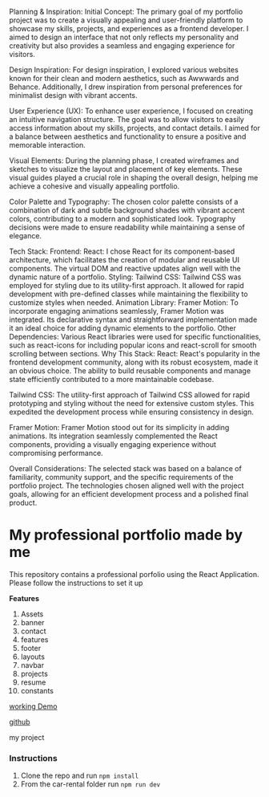 Planning & Inspiration:
Initial Concept:
The primary goal of my portfolio project was to create a visually appealing and user-friendly platform to showcase my skills, projects, and experiences as a frontend developer. I aimed to design an interface that not only reflects my personality and creativity but also provides a seamless and engaging experience for visitors.

Design Inspiration:
For design inspiration, I explored various websites known for their clean and modern aesthetics, such as Awwwards and Behance. Additionally, I drew inspiration from personal preferences for minimalist design with vibrant accents.

User Experience (UX):
To enhance user experience, I focused on creating an intuitive navigation structure. The goal was to allow visitors to easily access information about my skills, projects, and contact details. I aimed for a balance between aesthetics and functionality to ensure a positive and memorable interaction.

Visual Elements:
During the planning phase, I created wireframes and sketches to visualize the layout and placement of key elements. These visual guides played a crucial role in shaping the overall design, helping me achieve a cohesive and visually appealing portfolio.

Color Palette and Typography:
The chosen color palette consists of a combination of dark and subtle background shades with vibrant accent colors, contributing to a modern and sophisticated look. Typography decisions were made to ensure readability while maintaining a sense of elegance.

Tech Stack:
Frontend:
React: I chose React for its component-based architecture, which facilitates the creation of modular and reusable UI components. The virtual DOM and reactive updates align well with the dynamic nature of a portfolio.
Styling:
Tailwind CSS: Tailwind CSS was employed for styling due to its utility-first approach. It allowed for rapid development with pre-defined classes while maintaining the flexibility to customize styles when needed.
Animation Library:
Framer Motion: To incorporate engaging animations seamlessly, Framer Motion was integrated. Its declarative syntax and straightforward implementation made it an ideal choice for adding dynamic elements to the portfolio.
Other Dependencies:
Various React libraries were used for specific functionalities, such as react-icons for including popular icons and react-scroll for smooth scrolling between sections.
Why This Stack:
React:
React's popularity in the frontend development community, along with its robust ecosystem, made it an obvious choice. The ability to build reusable components and manage state efficiently contributed to a more maintainable codebase.

Tailwind CSS:
The utility-first approach of Tailwind CSS allowed for rapid prototyping and styling without the need for extensive custom styles. This expedited the development process while ensuring consistency in design.

Framer Motion:
Framer Motion stood out for its simplicity in adding animations. Its integration seamlessly complemented the React components, providing a visually engaging experience without compromising performance.

Overall Considerations:
The selected stack was based on a balance of familiarity, community support, and the specific requirements of the portfolio project. The technologies chosen aligned well with the project goals, allowing for an efficient development process and a polished final product.

# My professional portfolio made by me

This repository contains a professional porfolio using the React Application. Please follow the instructions to set it up

**Features**

1. Assets
2. banner
3. contact
4. features
5. footer
6. layouts
7. navbar
8. projects
9. resume
10. constants

[working Demo](https://akindele-ayorinde-portfolio.netlify.app/)

[github](https://github.com/Hayor4real/portfolio-project)

my project

### Instructions

1. Clone the repo and run `npm install`
2. From the car-rental folder run `npm run dev`

